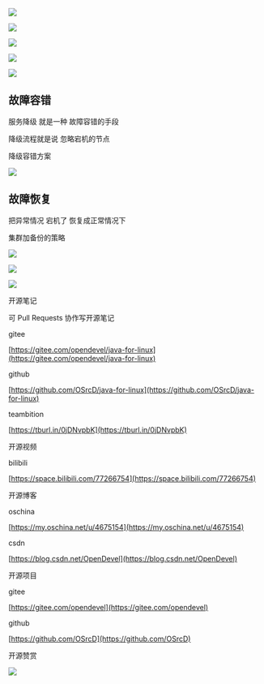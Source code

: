 

![](https://tcs.teambition.net/storage/3121be2d684abfac1b2332ba72ed2aa4c7b7?Signature=eyJhbGciOiJIUzI1NiIsInR5cCI6IkpXVCJ9.eyJBcHBJRCI6IjU5Mzc3MGZmODM5NjMyMDAyZTAzNThmMSIsIl9hcHBJZCI6IjU5Mzc3MGZmODM5NjMyMDAyZTAzNThmMSIsIl9vcmdhbml6YXRpb25JZCI6IiIsImV4cCI6MTYxMjc5NjI1NiwiaWF0IjoxNjEyMTkxNDU2LCJyZXNvdXJjZSI6Ii9zdG9yYWdlLzMxMjFiZTJkNjg0YWJmYWMxYjIzMzJiYTcyZWQyYWE0YzdiNyJ9.vrFR0hyBrR5sNl7hRP5Bi1W0-xOBJnIR5Hta4yU98b8&download=2020-09-17%20051904.jpg "")

![](https://tcs.teambition.net/storage/3121e5623f0121816e4f06434a6c004a726d?Signature=eyJhbGciOiJIUzI1NiIsInR5cCI6IkpXVCJ9.eyJBcHBJRCI6IjU5Mzc3MGZmODM5NjMyMDAyZTAzNThmMSIsIl9hcHBJZCI6IjU5Mzc3MGZmODM5NjMyMDAyZTAzNThmMSIsIl9vcmdhbml6YXRpb25JZCI6IiIsImV4cCI6MTYxMjc5NjI1NiwiaWF0IjoxNjEyMTkxNDU2LCJyZXNvdXJjZSI6Ii9zdG9yYWdlLzMxMjFlNTYyM2YwMTIxODE2ZTRmMDY0MzRhNmMwMDRhNzI2ZCJ9.mSv4CEFkUYWR-Pgvl9rjkIvb6apE3eYOiSiNPLzk7Ho&download=image.png "")

![](https://tcs.teambition.net/storage/3121f1cb66b89f9d4c1be1aeb48e428c8f32?Signature=eyJhbGciOiJIUzI1NiIsInR5cCI6IkpXVCJ9.eyJBcHBJRCI6IjU5Mzc3MGZmODM5NjMyMDAyZTAzNThmMSIsIl9hcHBJZCI6IjU5Mzc3MGZmODM5NjMyMDAyZTAzNThmMSIsIl9vcmdhbml6YXRpb25JZCI6IiIsImV4cCI6MTYxMjc5NjI1NiwiaWF0IjoxNjEyMTkxNDU2LCJyZXNvdXJjZSI6Ii9zdG9yYWdlLzMxMjFmMWNiNjZiODlmOWQ0YzFiZTFhZWI0OGU0MjhjOGYzMiJ9.dp3jmsAd1oUyjQJtMhkGAsHOfWJR3Dci18CJFgxx4bs&download=image.png "")

![](https://tcs.teambition.net/storage/3121de39f35d8aab96b44fbb81ed8ea94045?Signature=eyJhbGciOiJIUzI1NiIsInR5cCI6IkpXVCJ9.eyJBcHBJRCI6IjU5Mzc3MGZmODM5NjMyMDAyZTAzNThmMSIsIl9hcHBJZCI6IjU5Mzc3MGZmODM5NjMyMDAyZTAzNThmMSIsIl9vcmdhbml6YXRpb25JZCI6IiIsImV4cCI6MTYxMjc5NjI1NiwiaWF0IjoxNjEyMTkxNDU2LCJyZXNvdXJjZSI6Ii9zdG9yYWdlLzMxMjFkZTM5ZjM1ZDhhYWI5NmI0NGZiYjgxZWQ4ZWE5NDA0NSJ9.6rz8z2ezjdUQ65yT8ziVwEEO7aL1GGf2XvQ7CROxMyU&download=image.png "")

![](https://tcs.teambition.net/storage/31215f3eb2b2147a903d9ee0f74267b9f69c?Signature=eyJhbGciOiJIUzI1NiIsInR5cCI6IkpXVCJ9.eyJBcHBJRCI6IjU5Mzc3MGZmODM5NjMyMDAyZTAzNThmMSIsIl9hcHBJZCI6IjU5Mzc3MGZmODM5NjMyMDAyZTAzNThmMSIsIl9vcmdhbml6YXRpb25JZCI6IiIsImV4cCI6MTYxMjc5NjI1NiwiaWF0IjoxNjEyMTkxNDU2LCJyZXNvdXJjZSI6Ii9zdG9yYWdlLzMxMjE1ZjNlYjJiMjE0N2E5MDNkOWVlMGY3NDI2N2I5ZjY5YyJ9.Z9ZGqbhcOlqegNnzYFP9GmF8rL7dasWMtpJLDU19cuk&download=image.png "")

## 故障容错

服务降级 就是一种 故障容错的手段

降级流程就是说 忽略宕机的节点

降级容错方案

![](https://tcs.teambition.net/storage/31210f461f3e525aa9cdf724c0ff60e2db62?Signature=eyJhbGciOiJIUzI1NiIsInR5cCI6IkpXVCJ9.eyJBcHBJRCI6IjU5Mzc3MGZmODM5NjMyMDAyZTAzNThmMSIsIl9hcHBJZCI6IjU5Mzc3MGZmODM5NjMyMDAyZTAzNThmMSIsIl9vcmdhbml6YXRpb25JZCI6IiIsImV4cCI6MTYxMjc5NjI1NiwiaWF0IjoxNjEyMTkxNDU2LCJyZXNvdXJjZSI6Ii9zdG9yYWdlLzMxMjEwZjQ2MWYzZTUyNWFhOWNkZjcyNGMwZmY2MGUyZGI2MiJ9.D5xgWoM4XCQlAWX18aEwhJIhdjYbsP5SrkWxjNsH4WY&download=image.png "")

## 故障恢复

把异常情况 宕机了 恢复成正常情况下



集群加备份的策略

![](https://tcs.teambition.net/storage/31210a339ffd976adb199bfbedb763dc2658?Signature=eyJhbGciOiJIUzI1NiIsInR5cCI6IkpXVCJ9.eyJBcHBJRCI6IjU5Mzc3MGZmODM5NjMyMDAyZTAzNThmMSIsIl9hcHBJZCI6IjU5Mzc3MGZmODM5NjMyMDAyZTAzNThmMSIsIl9vcmdhbml6YXRpb25JZCI6IiIsImV4cCI6MTYxMjc5NjI1NiwiaWF0IjoxNjEyMTkxNDU2LCJyZXNvdXJjZSI6Ii9zdG9yYWdlLzMxMjEwYTMzOWZmZDk3NmFkYjE5OWJmYmVkYjc2M2RjMjY1OCJ9.VaU7IS_cFMIC45LCEuVwm5Fw8Cs_7SHyY6f4HIHudSY&download=image.png "")

![](https://tcs.teambition.net/storage/3121e8373a5fe1416919bfa47a6622ee67d7?Signature=eyJhbGciOiJIUzI1NiIsInR5cCI6IkpXVCJ9.eyJBcHBJRCI6IjU5Mzc3MGZmODM5NjMyMDAyZTAzNThmMSIsIl9hcHBJZCI6IjU5Mzc3MGZmODM5NjMyMDAyZTAzNThmMSIsIl9vcmdhbml6YXRpb25JZCI6IiIsImV4cCI6MTYxMjc5NjI1NiwiaWF0IjoxNjEyMTkxNDU2LCJyZXNvdXJjZSI6Ii9zdG9yYWdlLzMxMjFlODM3M2E1ZmUxNDE2OTE5YmZhNDdhNjYyMmVlNjdkNyJ9.ARf49ViDtDQ13pJZUGuKB2ssk0YC6as4eTzmQLCf7Jc&download=image.png "")

![](https://tcs.teambition.net/storage/3121d4d13b9e03dee486d6c8d94aebc54e9b?Signature=eyJhbGciOiJIUzI1NiIsInR5cCI6IkpXVCJ9.eyJBcHBJRCI6IjU5Mzc3MGZmODM5NjMyMDAyZTAzNThmMSIsIl9hcHBJZCI6IjU5Mzc3MGZmODM5NjMyMDAyZTAzNThmMSIsIl9vcmdhbml6YXRpb25JZCI6IiIsImV4cCI6MTYxMjc5NjI1NiwiaWF0IjoxNjEyMTkxNDU2LCJyZXNvdXJjZSI6Ii9zdG9yYWdlLzMxMjFkNGQxM2I5ZTAzZGVlNDg2ZDZjOGQ5NGFlYmM1NGU5YiJ9.nX8KqG1El-oWV_KX0xeDblb1PWdezfIGimhb7zfwCp0&download=image.png "")









开源笔记

可 Pull Requests 协作写开源笔记

gitee

[https://gitee.com/opendevel/java-for-linux](https://gitee.com/opendevel/java-for-linux)

github

[https://github.com/OSrcD/java-for-linux](https://github.com/OSrcD/java-for-linux)

teambition

[https://tburl.in/0jDNvpbK](https://tburl.in/0jDNvpbK)

开源视频

bilibili

[https://space.bilibili.com/77266754](https://space.bilibili.com/77266754)

开源博客

oschina

[https://my.oschina.net/u/4675154](https://my.oschina.net/u/4675154)

csdn

[https://blog.csdn.net/OpenDevel](https://blog.csdn.net/OpenDevel)

开源项目

gitee

[https://gitee.com/opendevel](https://gitee.com/opendevel)

github

[https://github.com/OSrcD](https://github.com/OSrcD)

开源赞赏

![](https://tcs.teambition.net/storage/3121aed56e96d914e1046f3b498b493ce232?Signature=eyJhbGciOiJIUzI1NiIsInR5cCI6IkpXVCJ9.eyJBcHBJRCI6IjU5Mzc3MGZmODM5NjMyMDAyZTAzNThmMSIsIl9hcHBJZCI6IjU5Mzc3MGZmODM5NjMyMDAyZTAzNThmMSIsIl9vcmdhbml6YXRpb25JZCI6IiIsImV4cCI6MTYxMjc5NjI1NiwiaWF0IjoxNjEyMTkxNDU2LCJyZXNvdXJjZSI6Ii9zdG9yYWdlLzMxMjFhZWQ1NmU5NmQ5MTRlMTA0NmYzYjQ5OGI0OTNjZTIzMiJ9.Xo3EkPvMhnSXgnUw7OoNrS4cTtZOnrEEAlCjqgXFBD0&download=image.png "")

